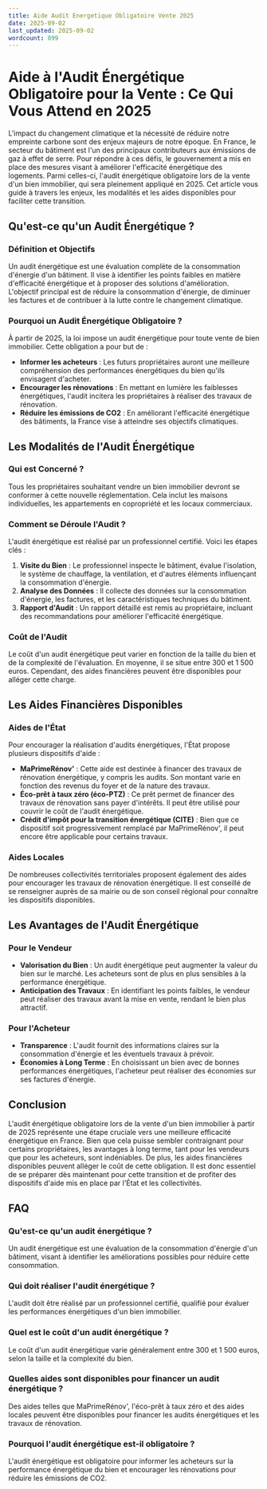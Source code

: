 ```yaml
---
title: Aide Audit Energetique Obligatoire Vente 2025
date: 2025-09-02
last_updated: 2025-09-02
wordcount: 899
---
```


# Aide à l'Audit Énergétique Obligatoire pour la Vente : Ce Qui Vous Attend en 2025

L'impact du changement climatique et la nécessité de réduire notre empreinte carbone sont des enjeux majeurs de notre époque. En France, le secteur du bâtiment est l'un des principaux contributeurs aux émissions de gaz à effet de serre. Pour répondre à ces défis, le gouvernement a mis en place des mesures visant à améliorer l'efficacité énergétique des logements. Parmi celles-ci, l'audit énergétique obligatoire lors de la vente d'un bien immobilier, qui sera pleinement appliqué en 2025. Cet article vous guide à travers les enjeux, les modalités et les aides disponibles pour faciliter cette transition.

## Qu'est-ce qu'un Audit Énergétique ?

### Définition et Objectifs

Un audit énergétique est une évaluation complète de la consommation d'énergie d'un bâtiment. Il vise à identifier les points faibles en matière d'efficacité énergétique et à proposer des solutions d'amélioration. L'objectif principal est de réduire la consommation d'énergie, de diminuer les factures et de contribuer à la lutte contre le changement climatique.

### Pourquoi un Audit Énergétique Obligatoire ?

À partir de 2025, la loi impose un audit énergétique pour toute vente de bien immobilier. Cette obligation a pour but de :

- **Informer les acheteurs** : Les futurs propriétaires auront une meilleure compréhension des performances énergétiques du bien qu'ils envisagent d'acheter.
- **Encourager les rénovations** : En mettant en lumière les faiblesses énergétiques, l'audit incitera les propriétaires à réaliser des travaux de rénovation.
- **Réduire les émissions de CO2** : En améliorant l'efficacité énergétique des bâtiments, la France vise à atteindre ses objectifs climatiques.

## Les Modalités de l'Audit Énergétique

### Qui est Concerné ?

Tous les propriétaires souhaitant vendre un bien immobilier devront se conformer à cette nouvelle réglementation. Cela inclut les maisons individuelles, les appartements en copropriété et les locaux commerciaux.

### Comment se Déroule l'Audit ?

L'audit énergétique est réalisé par un professionnel certifié. Voici les étapes clés :

1. **Visite du Bien** : Le professionnel inspecte le bâtiment, évalue l'isolation, le système de chauffage, la ventilation, et d'autres éléments influençant la consommation d'énergie.
2. **Analyse des Données** : Il collecte des données sur la consommation d'énergie, les factures, et les caractéristiques techniques du bâtiment.
3. **Rapport d'Audit** : Un rapport détaillé est remis au propriétaire, incluant des recommandations pour améliorer l'efficacité énergétique.

### Coût de l'Audit

Le coût d'un audit énergétique peut varier en fonction de la taille du bien et de la complexité de l'évaluation. En moyenne, il se situe entre 300 et 1 500 euros. Cependant, des aides financières peuvent être disponibles pour alléger cette charge.

## Les Aides Financières Disponibles

### Aides de l'État

Pour encourager la réalisation d'audits énergétiques, l'État propose plusieurs dispositifs d'aide :

- **MaPrimeRénov'** : Cette aide est destinée à financer des travaux de rénovation énergétique, y compris les audits. Son montant varie en fonction des revenus du foyer et de la nature des travaux.
- **Éco-prêt à taux zéro (éco-PTZ)** : Ce prêt permet de financer des travaux de rénovation sans payer d'intérêts. Il peut être utilisé pour couvrir le coût de l'audit énergétique.
- **Crédit d'impôt pour la transition énergétique (CITE)** : Bien que ce dispositif soit progressivement remplacé par MaPrimeRénov', il peut encore être applicable pour certains travaux.

### Aides Locales

De nombreuses collectivités territoriales proposent également des aides pour encourager les travaux de rénovation énergétique. Il est conseillé de se renseigner auprès de sa mairie ou de son conseil régional pour connaître les dispositifs disponibles.

## Les Avantages de l'Audit Énergétique

### Pour le Vendeur

- **Valorisation du Bien** : Un audit énergétique peut augmenter la valeur du bien sur le marché. Les acheteurs sont de plus en plus sensibles à la performance énergétique.
- **Anticipation des Travaux** : En identifiant les points faibles, le vendeur peut réaliser des travaux avant la mise en vente, rendant le bien plus attractif.

### Pour l'Acheteur

- **Transparence** : L'audit fournit des informations claires sur la consommation d'énergie et les éventuels travaux à prévoir.
- **Économies à Long Terme** : En choisissant un bien avec de bonnes performances énergétiques, l'acheteur peut réaliser des économies sur ses factures d'énergie.

## Conclusion

L'audit énergétique obligatoire lors de la vente d'un bien immobilier à partir de 2025 représente une étape cruciale vers une meilleure efficacité énergétique en France. Bien que cela puisse sembler contraignant pour certains propriétaires, les avantages à long terme, tant pour les vendeurs que pour les acheteurs, sont indéniables. De plus, les aides financières disponibles peuvent alléger le coût de cette obligation. Il est donc essentiel de se préparer dès maintenant pour cette transition et de profiter des dispositifs d'aide mis en place par l'État et les collectivités.

## FAQ

### Qu'est-ce qu'un audit énergétique ?

Un audit énergétique est une évaluation de la consommation d'énergie d'un bâtiment, visant à identifier les améliorations possibles pour réduire cette consommation.

### Qui doit réaliser l'audit énergétique ?

L'audit doit être réalisé par un professionnel certifié, qualifié pour évaluer les performances énergétiques d'un bien immobilier.

### Quel est le coût d'un audit énergétique ?

Le coût d'un audit énergétique varie généralement entre 300 et 1 500 euros, selon la taille et la complexité du bien.

### Quelles aides sont disponibles pour financer un audit énergétique ?

Des aides telles que MaPrimeRénov', l'éco-prêt à taux zéro et des aides locales peuvent être disponibles pour financer les audits énergétiques et les travaux de rénovation.

### Pourquoi l'audit énergétique est-il obligatoire ?

L'audit énergétique est obligatoire pour informer les acheteurs sur la performance énergétique du bien et encourager les rénovations pour réduire les émissions de CO2.